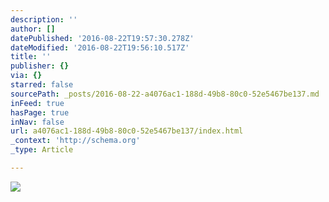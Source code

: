 ```yaml
---
description: ''
author: []
datePublished: '2016-08-22T19:57:30.278Z'
dateModified: '2016-08-22T19:56:10.517Z'
title: ''
publisher: {}
via: {}
starred: false
sourcePath: _posts/2016-08-22-a4076ac1-188d-49b8-80c0-52e5467be137.md
inFeed: true
hasPage: true
inNav: false
url: a4076ac1-188d-49b8-80c0-52e5467be137/index.html
_context: 'http://schema.org'
_type: Article

---
```

![](https://the-grid-user-content.s3-us-west-2.amazonaws.com/2077d660-a444-475f-851e-6d086ab9b03e.jpg)